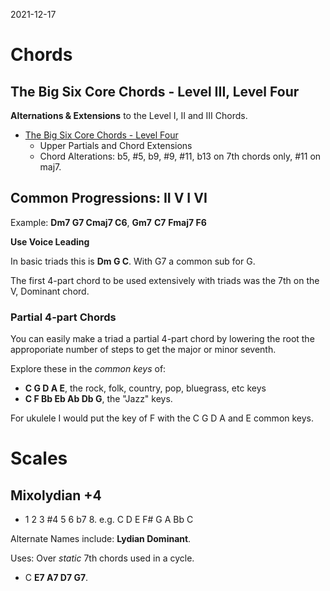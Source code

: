 2021-12-17

# Chords

## The Big Six Core Chords - Level III, Level Four

**Alternations & Extensions** to the Level I, II and III Chords. 

- [The Big Six Core Chords - Level Four](https://learningukulele.com/series/code/UL42L4)
	- Upper Partials and Chord Extensions 
	- Chord Alterations: b5, #5, b9, #9, #11, b13 on 7th chords only, #11 on maj7.


## Common Progressions: II V I VI

Example: **Dm7 G7 Cmaj7 C6**, **Gm7** **C7** **Fmaj7 F6**

**Use Voice Leading**

In basic triads this is **Dm G C**. With G7 a common sub for G.

The first 4-part chord to be used extensively with triads was the 7th on the V, Dominant chord.

### Partial 4-part Chords
You can easily make a triad a partial 4-part chord by lowering the root the approporiate number of steps to get the major or minor seventh.

Explore these in the *common keys* of: 

- **C G D A E**, the rock, folk, country, pop, bluegrass, etc keys
- **C F Bb Eb Ab Db G**, the "Jazz" keys. 

For ukulele I would put the key of F with the C G D A and E common keys.

# Scales

## Mixolydian +4

- 1 2 3 #4 5 6 b7 8. e.g. C D E F# G A Bb C

Alternate Names include: **Lydian Dominant**.

Uses: Over *static* 7th chords used in a cycle. 

- C **E7 A7 D7 G7**. 


